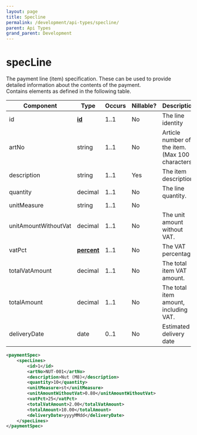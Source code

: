 ```yaml
---
layout: page
title: Specline
permalink: /development/api-types/specline/
parent: Api Types
grand_parent: Development
---
```




# specLine 
The payment line (item) specification. These can be used to provide
detailed information about the contents of the payment.  
Contains elements as defined in the following table.

| Component            | Type                           | Occurs | Nillable? | Description                                      |
|----------------------|--------------------------------|--------|-----------|--------------------------------------------------|
| id                   | **[id](simple-types...)**      | 1..1   | No        | The line identity                                |
| artNo                | string                         | 1..1   | No        | Article number of the item. (Max 100 characters) |
| description          | string                         | 1..1   | Yes       | The item description.                            |
| quantity             | decimal                        | 1..1   | No        | The line quantity.                               |
| unitMeasure          | string                         | 1..1   | No        |                                                  |
| unitAmountWithoutVat | decimal                        | 1..1   | No        | The unit amount without VAT.                     |
| vatPct               | **[percent](simple-types...)** | 1..1   | No        | The VAT percentage.                              |
| totalVatAmount       | decimal                        | 1..1   | No        | The total item VAT amount.                       |
| totalAmount          | decimal                        | 1..1   | No        | The total item amount, including VAT.            |
| deliveryDate         | date                           | 0..1   | No        | Estimated delivery date                          |

```xml
<paymentSpec>
    <specLines>
        <id>1</id>
        <artNo>NUT-001</artNo>
        <description>Nut (M8)</description>
        <quantity>10</quantity>
        <unitMeasure>st</unitMeasure>
        <unitAmountWithoutVat>0.80</unitAmountWithoutVat>
        <vatPct>25</vatPct>
        <totalVatAmount>2.00</totalVatAmount>
        <totalAmount>10.00</totalAmount>
        <deliveryDate>yyyyMMdd</deliveryDate>
    </specLines>
</paymentSpec>
```
